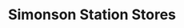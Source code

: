 ---
title: "Simonson Station Stores"
url: /grand-forks/simonson-station-stores/
shop: convenience
---